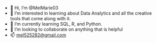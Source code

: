 - 👋 Hi, I’m @MelMarie03
- 👀 I’m interested in learning about Data Analytics and all the creative tools that come along with it.
- 🌱 I’m currently learning SQL, R, and Python.
- 💞️ I’m looking to collaborate on anything that is helpful
- 📫 mel525282@gmail.com

<!---
MelMarie03/MelMarie03 is a ✨ special ✨ repository because its `README.md` (this file) appears on your GitHub profile.
You can click the Preview link to take a look at your changes.
--->
